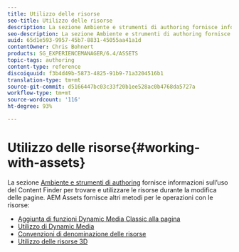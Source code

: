 ```yaml
---
title: Utilizzo delle risorse
seo-title: Utilizzo delle risorse
description: La sezione Ambiente e strumenti di authoring fornisce informazioni sull’uso del Content Finder per trovare e utilizzare le risorse durante la modifica delle pagine. AEM Assets fornisce altri metodi per le operazioni con le risorse.
seo-description: La sezione Ambiente e strumenti di authoring fornisce informazioni sull’uso del Content Finder per trovare e utilizzare le risorse durante la modifica delle pagine. AEM Assets fornisce altri metodi per le operazioni con le risorse.
uuid: 65d1e593-9957-45b7-8831-45055aa41a1d
contentOwner: Chris Bohnert
products: SG_EXPERIENCEMANAGER/6.4/ASSETS
topic-tags: authoring
content-type: reference
discoiquuid: f3b4d49b-5873-4825-91b9-71a3204516b1
translation-type: tm+mt
source-git-commit: d5166447bc03c33f20b1ee528ac0b4768da5727a
workflow-type: tm+mt
source-wordcount: '116'
ht-degree: 93%

---
```



# Utilizzo delle risorse{#working-with-assets}

La sezione [Ambiente e strumenti di authoring](/help/sites-authoring/author-environment-tools.md) fornisce informazioni sull’uso del Content Finder per trovare e utilizzare le risorse durante la modifica delle pagine.  AEM Assets fornisce altri metodi per le operazioni con le risorse:

* [Aggiunta di funzioni Dynamic Media Classic alla pagina](/help/sites-classic-ui-authoring/manage-assets-classic-s7.md)
* [Utilizzo di Dynamic Media](/help/sites-classic-ui-authoring/dynamic-media-assets.md)
* [Convenzioni di denominazione delle risorse](/help/sites-classic-ui-authoring/asset-naming-conventions.md)
* [Utilizzo delle risorse 3D](/help/sites-classic-ui-authoring/classicui-3dassets.md)
